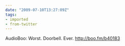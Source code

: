 ```yaml
---
date: "2009-07-10T13:27:09Z"
tags:
- imported
- from-twitter
---
```

AudioBoo: Worst. Doorbell. Ever. http://boo.fm/b40183
